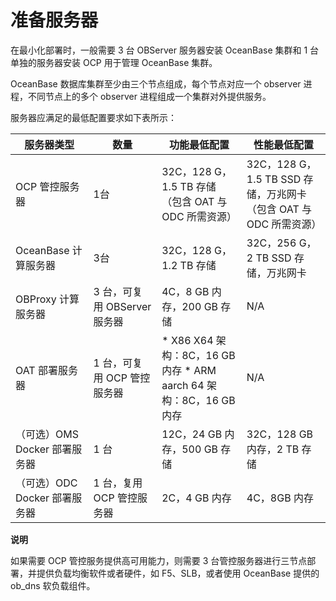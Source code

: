 准备服务器 
==========================

在最小化部署时，一般需要 3 台 OBServer 服务器安装 OceanBase 集群和 1 台单独的服务器安装 OCP 用于管理 OceanBase 集群。

OceanBase 数据库集群至少由三个节点组成，每个节点对应一个 observer 进程，不同节点上的多个 observer 进程组成一个集群对外提供服务。

服务器应满足的最低配置要求如下表所示：


|      **服务器类型**       |        **数量**        |                                                                   **功能最低配置**                                                                   |                            **性能最低配置**                            |
|----------------------|----------------------|------------------------------------------------------------------------------------------------------------------------------------------------|------------------------------------------------------------------|
| OCP 管控服务器            | 1台                   | 32C，128 G，1.5 TB 存储 （包含 OAT 与 ODC 所需资源）                                                                                        | 32C，128 G，1.5 TB SSD 存储，万兆网卡 （包含 OAT 与 ODC 所需资源） |
| OceanBase 计算服务器      | 3台                   | 32C，128 G，1.2 TB 存储                                                                                                                            | 32C，256 G，2 TB SSD 存储，万兆网卡                                       |
| OBProxy 计算服务器        | 3 台，可复用 OBServer 服务器 | 4C，8 GB 内存，200 GB 存储                                                                                                                           | N/A                                                              |
| OAT 部署服务器            | 1 台，可复用 OCP 管控服务器    | * X86 X64 架构：8C，16 GB 内存   * ARM aarch 64 架构：8C，16 GB 内存    | N/A                                                              |
| （可选）OMS Docker 部署服务器 | 1 台                  | 12C，24 GB 内存，500 GB  存储                                                                                                                        | 32C，128 GB 内存，2 TB 存储                                            |
| （可选）ODC Docker 部署服务器 | 1 台，复用 OCP 管控服务器     | 2C，4 GB 内存                                                                                                                                     | 4C，8GB 内存                                                        |


**说明**



如果需要 OCP 管控服务提供高可用能力，则需要 3 台管控服务器进行三节点部署，并提供负载均衡软件或者硬件，如 F5、SLB，或者使用 OceanBase 提供的 ob_dns 软负载组件。
